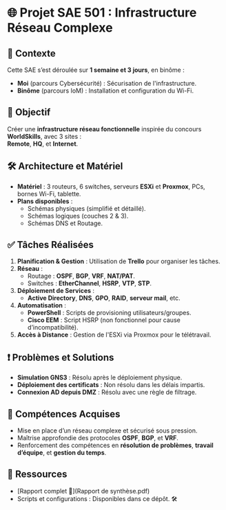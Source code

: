 # 🌐 Projet SAE 501 : Infrastructure Réseau Complexe  

## 🔎 Contexte  
Cette SAE s’est déroulée sur **1 semaine et 3 jours**, en binôme :  
- **Moi** (parcours Cybersécurité) : Sécurisation de l'infrastructure.  
- **Binôme** (parcours IoM) : Installation et configuration du Wi-Fi.  

## 🎯 Objectif  
Créer une **infrastructure réseau fonctionnelle** inspirée du concours **WorldSkills**, avec 3 sites :  
**Remote**, **HQ**, et **Internet**.  

## 🛠️ Architecture et Matériel  
- **Matériel** : 3 routeurs, 6 switches, serveurs **ESXi** et **Proxmox**, PCs, bornes Wi-Fi, tablette.  
- **Plans disponibles** :  
  - Schémas physiques (simplifié et détaillé).  
  - Schémas logiques (couches 2 & 3).
  - Schémas DNS et Routage. 

## ✅ Tâches Réalisées  
1. **Planification & Gestion** : Utilisation de **Trello** pour organiser les tâches.  
2. **Réseau** :  
   - Routage : **OSPF**, **BGP**, **VRF**, **NAT/PAT**.  
   - Switches : **EtherChannel**, **HSRP**, **VTP**, **STP**.  
3. **Déploiement de Services** :  
   - **Active Directory**, **DNS**, **GPO**, **RAID**, **serveur mail**, etc.  
4. **Automatisation** :  
   - **PowerShell** : Scripts de provisioning utilisateurs/groupes.  
   - **Cisco EEM** : Script HSRP (non fonctionnel pour cause d’incompatibilité).  
5. **Accès à Distance** : Gestion de l'ESXi via Proxmox pour le télétravail.  

## ❗ Problèmes et Solutions  
- **Simulation GNS3** : Résolu après le déploiement physique.  
- **Déploiement des certificats** : Non résolu dans les délais impartis.  
- **Connexion AD depuis DMZ** : Résolu avec une règle de filtrage.  

## 🚀 Compétences Acquises  
- Mise en place d’un réseau complexe et sécurisé sous pression.  
- Maîtrise approfondie des protocoles **OSPF**, **BGP**, et **VRF**.  
- Renforcement des compétences en **résolution de problèmes**, **travail d’équipe**, et **gestion du temps**.  

## 📂 Ressources  
- [Rapport complet 📄](Rapport de synthèse.pdf)  
- Scripts et configurations : Disponibles dans ce dépôt. 🛠️  
